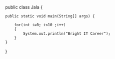 public class Jala {

	public static void main(String[] args) {
		
		for(int i=0; i<10 ;i++)
		{
			System.out.println("Bright IT Career");
		}
	}
}
